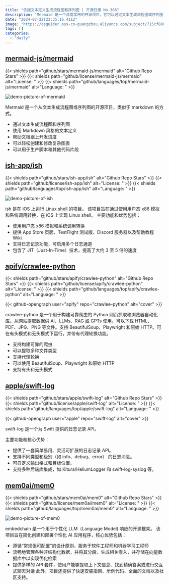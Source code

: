 ```yaml
---
title: "依据文本定义生成流程图和序列图 | 开源日报 No.306"
description: "Mermaid 是一个非常实用的开源项目，它可以通过文本生成流程图或序列图，类似于 markdown 的方式。它使用 Markdown 风格的文本定义，帮助文档跟上开发进度，可以轻松创建和修改复杂图表，还可以用于生产脚本和其他代码片段。如果你需要快速生成流程图或序列图，Mermaid 是一个非常好的选择。"
date: "2024-07-22T23:35:16.411Z"
image: "https://osguider.oss-cn-guangzhou.aliyuncs.com/subject/715cf8865816f9a51b600cb60fc3ff87.png"
tags: []
categories:
  - "daily"
---
```


## [mermaid-js/mermaid](https://github.com/mermaid-js/mermaid)

{{< shields path="github/stars/mermaid-js/mermaid" alt="Github Repo Stars" >}} {{< shields path="github/license/mermaid-js/mermaid" alt="License: " >}} {{< shields path="github/languages/top/mermaid-js/mermaid" alt="Language: " >}}

![demo-picture-of-mermaid](https://static.osguider.com/subject/github/mermaid-js/mermaid/de9d5a47e0c93b19bffe2efd7246d591.png)

Mermaid 是一个从文本生成流程图或序列图的开源项目，类似于 markdown 的方式。

- 通过文本生成流程图和序列图
- 使用 Markdown 风格的文本定义
- 帮助文档跟上开发进度
- 可以轻松创建和修改复杂图表
- 可以用于生产脚本和其他代码片段
  
## [ish-app/ish](https://github.com/ish-app/ish)

{{< shields path="github/stars/ish-app/ish" alt="Github Repo Stars" >}} {{< shields path="github/license/ish-app/ish" alt="License: " >}} {{< shields path="github/languages/top/ish-app/ish" alt="Language: " >}}

![demo-picture-of-ish](https://static.osguider.com/subject/github/ish-app/ish/10cc0995aba83990104efba481906f06.png)

ish 是在 iOS 上运行 Linux shell 的项目。
该项目旨在通过使用用户态 x86 模拟和系统调用转换，在 iOS 上实现 Linux shell。
主要功能和优势包括：

- 使用用户态 x86 模拟和系统调用转换
- 提供 App Store 页面、TestFlight 测试版、Discord 服务器以及帮助教程 Wiki
- 支持日志记录功能，可启用多个日志通道
- 包含了 JIT（Just-In-Time）技术，提高了大约 3 至 5 倍的速度
  
## [apify/crawlee-python](https://github.com/apify/crawlee-python)

{{< shields path="github/stars/apify/crawlee-python" alt="Github Repo Stars" >}} {{< shields path="github/license/apify/crawlee-python" alt="License: " >}} {{< shields path="github/languages/top/apify/crawlee-python" alt="Language: " >}}

{{< github-opengraph user="apify" repo="crawlee-python" alt="cover" >}}

crawlee-python 是一个用于构建可靠爬虫的 Python 网页抓取和浏览器自动化库。从网站提取数据供 AI、LLMs、RAG 或 GPTs 使用。可以下载 HTML、PDF、JPG、PNG 等文件。支持 BeautifulSoup、Playwright 和原始 HTTP。可在有头模式和无头模式下运行，并带有代理轮换功能。

- 支持构建可靠的爬虫
- 可以提取多种文件类型
- 支持代理轮换
- 可以使用 BeautifulSoup、Playwright 和原始 HTTP
- 支持有头和无头模式
  
## [apple/swift-log](https://github.com/apple/swift-log)

{{< shields path="github/stars/apple/swift-log" alt="Github Repo Stars" >}} {{< shields path="github/license/apple/swift-log" alt="License: " >}} {{< shields path="github/languages/top/apple/swift-log" alt="Language: " >}}

{{< github-opengraph user="apple" repo="swift-log" alt="cover" >}}

swift-log 是一个为 Swift 提供的日志记录 API。

主要功能和核心优势：

- 提供了一套简单易用、灵活可扩展的日志记录 API。
- 支持不同类型和级别（如 info、debug、error） 的日志消息。
- 可自定义输出格式和目标位置。
- 支持多种后端库集成，如 Kitura/HeliumLogger 和 swift-log-syslog 等。
  
## [mem0ai/mem0](https://github.com/mem0ai/mem0)

{{< shields path="github/stars/mem0ai/mem0" alt="Github Repo Stars" >}} {{< shields path="github/license/mem0ai/mem0" alt="License: " >}} {{< shields path="github/languages/top/mem0ai/mem0" alt="Language: " >}}

![demo-picture-of-mem0](https://static.osguider.com/subject/github/embedchain/embedchain/a3ddf743607d0993df32a2baa22d7d50.gif)

embedchain 是一个用于个性化 LLM（Language Model) 响应的开源框架。
该项目旨在简化创建和部署个性化 AI 应用程序，核心优势包括：

- 遵循“常规但可配置”的设计原则，服务于软件工程师和机器学习工程师
- 流畅地管理各种非结构化数据，并将其分段、生成相关嵌入，并存储在向量数据库中以实现优化检索
- 提供多样的 API 套件，使用户能够提取上下文信息、找到精确答案或进行交互式聊天对话
此外，项目还提供了快速安装指南、示例代码、全面的文档以及社区支持。
  

